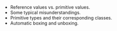 * Reference values vs. primitive values.
* Some typical misunderstandings.
* Primitive types and their corresponding classes.
* Automatic boxing and unboxing.

